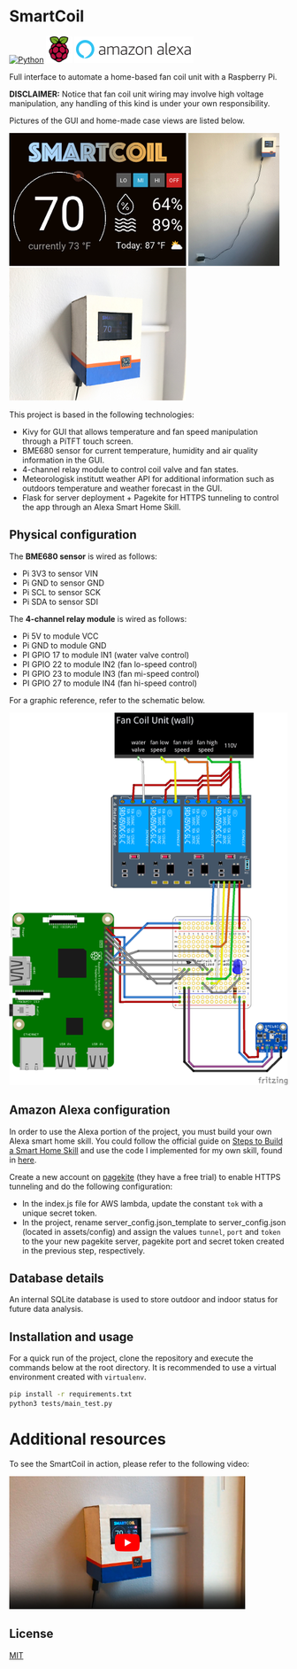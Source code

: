 # SmartCoil

[![Python](https://www.python.org/static/favicon.ico)](https://www.python.org/)
[![Raspberry Pi](./assets/md_images/raspi_logo.png)](https://www.raspberrypi.org/)
[![Amazon Alexa](./assets/md_images/amazon_alexa_logo.png)](https://developer.amazon.com/alexa)

Full interface to automate a home-based fan coil unit with a Raspberry Pi.

**DISCLAIMER:** Notice that fan coil unit wiring may involve high voltage manipulation, any handling of this kind is under your own responsibility.

Pictures of the GUI and home-made case views are listed below.

[![Smartcoil GUI](./assets/md_images/SmartCoil_GUI.png)]() [![Smartcoil case Front view](./assets/md_images/SmartCoil_view1.png)]() [![Smartcoil case side view](./assets/md_images/SmartCoil_view2.png)]()

This project is based in the following technologies:

- Kivy for GUI that allows temperature and fan speed manipulation through a PiTFT touch screen.
- BME680 sensor for current temperature, humidity and air quality information in the GUI.
- 4-channel relay module to control coil valve and fan states.
- Meteorologisk institutt weather API for additional information such as outdoors temperature and weather forecast in the GUI.
- Flask for server deployment + Pagekite for HTTPS tunneling to control the app through an Alexa Smart Home Skill.


## Physical configuration

The **BME680 sensor** is wired as follows:
- Pi 3V3 to sensor VIN
- Pi GND to sensor GND
- Pi SCL to sensor SCK
- Pi SDA to sensor SDI

The **4-channel relay module** is wired as follows:
- Pi 5V to module VCC
- Pi GND to module GND
- PI GPIO 17 to module IN1 (water valve control)
- PI GPIO 22 to module IN2 (fan lo-speed control)
- PI GPIO 23 to module IN3 (fan mi-speed control)
- PI GPIO 27 to module IN4 (fan hi-speed control)

For a graphic reference, refer to the schematic below.

[![Smartcoil Circuit Sketch](./assets/md_images/SmartCoil_Circuit.png)]()

## Amazon Alexa configuration
In order to use the Alexa portion of the project, you must build your own Alexa smart home skill. You could follow the official guide on [Steps to Build a Smart Home Skill](https://developer.amazon.com/docs/smarthome/steps-to-build-a-smart-home-skill.html) and use the code I implemented for my own skill, found in [here](https://github.com/amontilla0/smartcoil/blob/master/assets/alexa_nodejs/index.js).

Create a new account on [pagekite](https://pagekite.net/) (they have a free trial) to enable HTTPS tunneling and do the following configuration:
- In the index.js file for AWS lambda, update the constant ``tok`` with a unique secret token.
- In the project, rename server_config.json_template to server_config.json (located in assets/config) and assign the values ``tunnel``, ``port`` and ``token`` to the your new pagekite server, pagekite port and secret token created in the previous step, respectively.

## Database details
An internal SQLite database is used to store outdoor and indoor status for future data analysis.

## Installation and usage

For a quick run of the project, clone the repository and execute the commands below at the root directory. It is recommended to use a virtual environment created with ``virtualenv``.

```bash
pip install -r requirements.txt
python3 tests/main_test.py
```

# Additional resources
To see the SmartCoil in action, please refer to the following video:

[![SmartCoil in action](./assets/md_images/youtube_thumbnail.png)](https://www.youtube.com/watch?v=e4mJBE2wtNs)

## License
[MIT](https://choosealicense.com/licenses/mit/)
